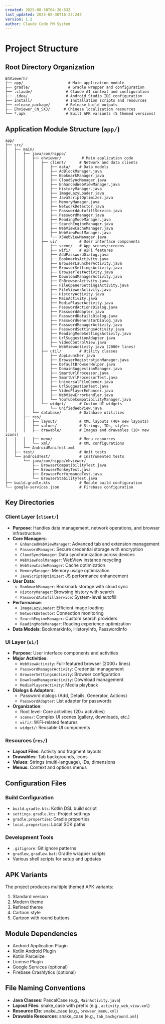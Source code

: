```yaml
---
created: 2025-08-30T04:26:53Z
last_updated: 2025-08-30T16:23:24Z
version: 1.2
author: Claude Code PM System
---
```


# Project Structure

## Root Directory Organization
```
EhViewerh/
├── app/                    # Main application module
├── gradle/                 # Gradle wrapper and configuration
├── .claude/               # Claude AI context and configuration
├── .idea/                 # Android Studio IDE configuration
├── install/               # Installation scripts and resources
├── release_package/       # Release build outputs
├── Ehviewer_CN_SXJ/      # Chinese localization resources
└── *.apk                  # Built APK variants (5 themed versions)
```

## Application Module Structure (`app/`)
```
app/
├── src/
│   ├── main/
│   │   ├── java/com/hippo/
│   │   │   ├── ehviewer/         # Main application code
│   │   │   │   ├── client/      # Network and data clients
│   │   │   │   │   ├── data/    # Data models
│   │   │   │   │   ├── AdBlockManager.java
│   │   │   │   │   ├── BookmarkManager.java
│   │   │   │   │   ├── CloudSyncManager.java
│   │   │   │   │   ├── EnhancedWebViewManager.java
│   │   │   │   │   ├── HistoryManager.java
│   │   │   │   │   ├── ImageLazyLoader.java
│   │   │   │   │   ├── JavaScriptOptimizer.java
│   │   │   │   │   ├── MemoryManager.java
│   │   │   │   │   ├── NetworkDetector.java
│   │   │   │   │   ├── PasswordAutofillService.java
│   │   │   │   │   ├── PasswordManager.java
│   │   │   │   │   ├── ReadingModeManager.java
│   │   │   │   │   ├── SearchEngineManager.java
│   │   │   │   │   ├── WebViewCacheManager.java
│   │   │   │   │   ├── WebViewPoolManager.java
│   │   │   │   │   └── X5WebViewManager.java
│   │   │   │   ├── ui/          # User interface components
│   │   │   │   │   ├── scene/   # App scenes/screens
│   │   │   │   │   ├── wifi/    # WiFi features
│   │   │   │   │   ├── AddPasswordDialog.java
│   │   │   │   │   ├── BookmarksActivity.java
│   │   │   │   │   ├── BrowserLauncherActivity.java
│   │   │   │   │   ├── BrowserSettingsActivity.java
│   │   │   │   │   ├── BrowserTestActivity.java
│   │   │   │   │   ├── DownloadManagerActivity.java
│   │   │   │   │   ├── EhBrowserActivity.java
│   │   │   │   │   ├── FileOpenerSettingsActivity.java
│   │   │   │   │   ├── FileViewerActivity.java
│   │   │   │   │   ├── HistoryActivity.java
│   │   │   │   │   ├── MainActivity.java
│   │   │   │   │   ├── MediaPlayerActivity.java
│   │   │   │   │   ├── PasswordActionsDialog.java
│   │   │   │   │   ├── PasswordAdapter.java
│   │   │   │   │   ├── PasswordDetailsDialog.java
│   │   │   │   │   ├── PasswordGeneratorDialog.java
│   │   │   │   │   ├── PasswordManagerActivity.java
│   │   │   │   │   ├── PasswordSettingsActivity.java
│   │   │   │   │   ├── ReadingModeSettingsActivity.java
│   │   │   │   │   ├── UrlSuggestionAdapter.java
│   │   │   │   │   ├── VideoControlView.java
│   │   │   │   │   └── WebViewActivity.java (2000+ lines)
│   │   │   │   ├── util/        # Utility classes
│   │   │   │   │   ├── AppLauncher.java
│   │   │   │   │   ├── BrowserRegistrationManager.java
│   │   │   │   │   ├── DefaultBrowserHelper.java
│   │   │   │   │   ├── DomainSuggestionManager.java
│   │   │   │   │   ├── SmartUrlProcessor.java
│   │   │   │   │   ├── SmartUrlProcessorTest.java
│   │   │   │   │   ├── UniversalFileOpener.java
│   │   │   │   │   ├── UrlSuggestionTest.java
│   │   │   │   │   ├── VideoPlayerEnhancer.java
│   │   │   │   │   ├── WebViewErrorHandler.java
│   │   │   │   │   └── YouTubeCompatibilityManager.java
│   │   │   │   └── widget/      # Custom UI widgets
│   │   │   │       └── UnifiedWebView.java
│   │   │   └── database/        # Database utilities
│   │   ├── res/
│   │   │   ├── layout/          # XML layouts (40+ new layouts)
│   │   │   ├── values/          # Strings, IDs, styles
│   │   │   ├── drawable/        # Images and drawables (10+ new icons)
│   │   │   ├── menu/            # Menu resources
│   │   │   └── xml/             # XML configurations
│   │   └── AndroidManifest.xml
│   ├── test/                    # Unit tests
│   └── androidTest/             # Instrumented tests
│       └── java/com/hippo/ehviewer/
│           ├── BrowserCompatibilityTest.java
│           ├── BrowserMonkeyTest.java
│           ├── BrowserPerformanceTest.java
│           └── BrowserStabilityTest.java
├── build.gradle.kts             # Module build configuration
└── google-services.json         # Firebase configuration
```

## Key Directories

### Client Layer (`client/`)
- **Purpose**: Handles data management, network operations, and browser infrastructure
- **Core Managers**:
  - `EnhancedWebViewManager`: Advanced tab and extension management
  - `PasswordManager`: Secure credential storage with encryption
  - `CloudSyncManager`: Data synchronization across devices
  - `WebViewPoolManager`: WebView instance recycling
  - `WebViewCacheManager`: Cache optimization
  - `MemoryManager`: Memory usage optimization
  - `JavaScriptOptimizer`: JS performance enhancement
- **User Data**:
  - `BookmarkManager`: Bookmark storage with cloud sync
  - `HistoryManager`: Browsing history with search
  - `PasswordAutofillService`: System-level autofill
- **Performance**:
  - `ImageLazyLoader`: Efficient image loading
  - `NetworkDetector`: Connection monitoring
  - `SearchEngineManager`: Custom search providers
  - `ReadingModeManager`: Reading experience optimization
- **Data Models**: BookmarkInfo, HistoryInfo, PasswordInfo

### UI Layer (`ui/`)
- **Purpose**: User interface components and activities
- **Major Activities**:
  - `WebViewActivity`: Full-featured browser (2000+ lines)
  - `PasswordManagerActivity`: Credential management
  - `BrowserSettingsActivity`: Browser configuration
  - `DownloadManagerActivity`: Download management
  - `MediaPlayerActivity`: Media playback
- **Dialogs & Adapters**:
  - Password dialogs (Add, Details, Generator, Actions)
  - `PasswordAdapter`: List adapter for passwords
- **Organization**:
  - Root level: Core activities (20+ activities)
  - `scene/`: Complex UI scenes (gallery, downloads, etc.)
  - `wifi/`: WiFi-related features
  - `widget/`: Reusable UI components

### Resources (`res/`)
- **Layout Files**: Activity and fragment layouts
- **Drawables**: Tab backgrounds, icons
- **Values**: Strings (multi-language), IDs, dimensions
- **Menus**: Context and options menus

## Configuration Files

### Build Configuration
- `build.gradle.kts`: Kotlin DSL build script
- `settings.gradle.kts`: Project settings
- `gradle.properties`: Gradle properties
- `local.properties`: Local SDK paths

### Development Tools
- `.gitignore`: Git ignore patterns
- `gradlew`, `gradlew.bat`: Gradle wrapper scripts
- Various shell scripts for setup and updates

## APK Variants
The project produces multiple themed APK variants:
1. Standard version
2. Modern theme
3. Refined theme
4. Cartoon style
5. Cartoon with round buttons

## Module Dependencies
- Android Application Plugin
- Kotlin Android Plugin
- Kotlin Parcelize
- License Plugin
- Google Services (optional)
- Firebase Crashlytics (optional)

## File Naming Conventions
- **Java Classes**: PascalCase (e.g., `MainActivity.java`)
- **Layout Files**: snake_case with prefix (e.g., `activity_web_view.xml`)
- **Resource IDs**: snake_case (e.g., `browser_menu.xml`)
- **Drawable Resources**: snake_case (e.g., `tab_background.xml`)